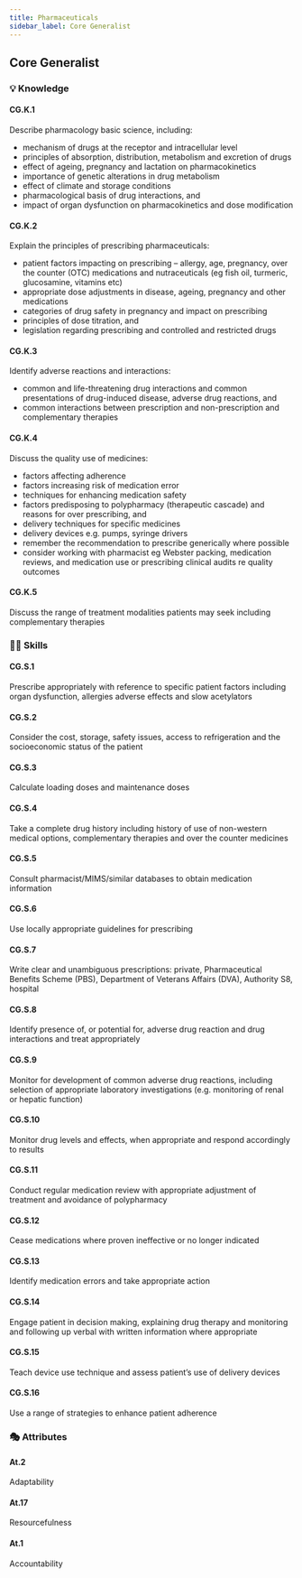 ```yaml
---
title: Pharmaceuticals
sidebar_label: Core Generalist
---
```

## Core Generalist

### 💡 Knowledge

#### CG.K.1

Describe pharmacology basic science, including:

* mechanism of drugs at the receptor and intracellular level 
* principles of absorption, distribution, metabolism and excretion of drugs
* effect of ageing, pregnancy and lactation on pharmacokinetics
* importance of genetic alterations in drug metabolism
* effect of climate and storage conditions
* pharmacological basis of drug interactions, and
* impact of organ dysfunction on pharmacokinetics and dose modification

#### CG.K.2

Explain the principles of prescribing pharmaceuticals:

* patient factors impacting on prescribing – allergy, age, pregnancy, over the counter (OTC) medications and nutraceuticals (eg fish oil, turmeric, glucosamine, vitamins etc) 
* appropriate dose adjustments in disease, ageing, pregnancy and other medications
* categories of drug safety in pregnancy and impact on prescribing
* principles of dose titration, and
* legislation regarding prescribing and controlled and restricted drugs

#### CG.K.3

Identify adverse reactions and interactions:

* common and life-threatening drug interactions and common presentations of drug-induced disease, adverse drug reactions, and
* common interactions between prescription and non-prescription and complementary therapies

#### CG.K.4

Discuss the quality use of medicines:

* factors affecting adherence
* factors increasing risk of medication error
* techniques for enhancing medication safety
* factors predisposing to polypharmacy (therapeutic cascade) and reasons for over prescribing, and
* delivery techniques for specific medicines
* delivery devices e.g. pumps, syringe drivers
* remember the recommendation to prescribe generically where possible
* consider working with pharmacist eg Webster packing, medication reviews, and medication use or prescribing clinical audits re quality outcomes

#### CG.K.5

Discuss the range of treatment modalities patients may seek including complementary therapies

### 🤹‍♀️ Skills

#### CG.S.1

Prescribe appropriately with reference to specific patient factors including organ dysfunction, allergies adverse effects and slow acetylators

#### CG.S.2

Consider the cost, storage, safety issues, access to refrigeration and the socioeconomic status of the patient 

#### CG.S.3

Calculate loading doses and maintenance doses 

#### CG.S.4

Take a complete drug history including history of use of non-western medical options, complementary therapies and over the counter medicines 

#### CG.S.5

Consult pharmacist/MIMS/similar databases to obtain medication information 

#### CG.S.6

Use locally appropriate guidelines for prescribing 

#### CG.S.7

Write clear and unambiguous prescriptions: private, Pharmaceutical Benefits Scheme (PBS), Department of Veterans Affairs (DVA), Authority S8, hospital 

#### CG.S.8

Identify presence of, or potential for, adverse drug reaction and drug interactions and treat appropriately 

#### CG.S.9

Monitor for development of common adverse drug reactions, including selection of appropriate laboratory investigations (e.g. monitoring of renal or hepatic function)

#### CG.S.10

Monitor drug levels and effects, when appropriate and respond accordingly to results

#### CG.S.11

Conduct regular medication review with appropriate adjustment of treatment and avoidance of polypharmacy 

#### CG.S.12

Cease medications where proven ineffective or no longer indicated 

#### CG.S.13

Identify medication errors and take appropriate action

#### CG.S.14

Engage patient in decision making, explaining drug therapy and monitoring and following up verbal with written information where appropriate

#### CG.S.15

Teach device use technique and assess patient’s use of delivery devices 

#### CG.S.16

Use a range of strategies to enhance patient adherence

### 🎭 Attributes

#### At.2

Adaptability

#### At.17

Resourcefulness

#### At.1

Accountability